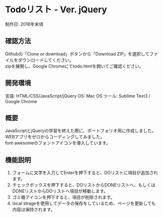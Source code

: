 # Todoリスト - Ver. jQuery
制作日: 2018年末頃

## 確認方法
Githubの「Clone or download」ボタンから「Download ZIP」を選択してファイルをダウンロードしてください。<br>
zipを展開し、Google Chromeにてtodo.htmlを開いてご確認ください。

## 開発環境
言語: HTML/CSS/JavaScript/jQuery
OS: Mac OS
ツール: Sublime Text3 / Google Chrome

## 概要
JavaScriptとjQueryの学習を終えた際に、ポートフォリオ用に作成しました。<br>
WEBアプリをゼロからコーディングしてみました。<br>
font awesomeのフォントアイコンを導入しています。

## 機能説明
1. フォームに文字を入力してEnterを押下すると、DOリストに項目が追加されます。<br>
1. チェックボックスを押下すると、DOリストからDONEリストへ、もしくはDONEリストからDOリストへ項目が移動します。<br>
1. ゴミ箱アイコンを押下すると、項目が削除されます。<br>
1. local strageを使用してデータの保存をしているため、ページを更新しても内容は保持されます。
